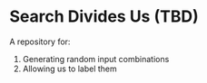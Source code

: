 Search Divides Us (TBD)
=======================

A repository for:

1. Generating random input combinations 
2. Allowing us to label them


